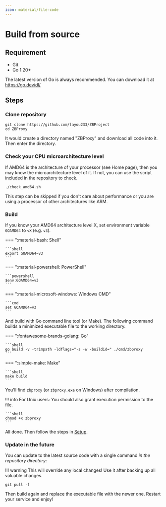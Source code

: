 ```yaml
---
icon: material/file-code
---
```


# Build from source

## Requirement

- Git
- Go 1.20+

The latest version of Go is always recommended. You can download it at https://go.dev/dl/

## Steps

### Clone repository

```shell
git clone https://github.com/layou233/ZBProject
cd ZBProxy
```

It would create a directory named "ZBProxy" and download all code into it. Then enter the directory.

### Check your CPU microarchitecture level

If AMD64 is the architecture of your processor (see Home page), then you may know the microarchitecture level of it.
If not, you can use the script included in the repository to check.
```shell
./check_amd64.sh
```
This step can be skipped if you don't care about performance or you are using a processor of other architectures like ARM.

### Build

If you know your AMD64 architecture level X, set environment variable `GOAMD64` to `vX` (e.g. `v3`).


=== ":material-bash: Shell"

    ```shell
    export GOAMD64=v3
    ```

=== ":material-powershell: PowerShell"

    ```powershell
    $env:GOAMD64=v3
    ```

=== ":material-microsoft-windows: Windows CMD"

    ```cmd
    set GOAMD64=v3
    ```

And build with Go command line tool (or Make). The following command builds a minimized executable file to the working directory.

=== ":fontawesome-brands-golang: Go"

    ```shell
    go build -v -trimpath -ldflags="-s -w -buildid=" ./cmd/zbproxy
    ```

=== ":simple-make: Make"

    ```shell
    make build
    ```

You'll find `zbproxy` (or `zbproxy.exe` on Windows) after compilation.

!!! info
    For Unix users: You should also grant execution permission to the file.

    ```shell
    chmod +x zbproxy
    ```

All done. Then follow the steps in [Setup](../setup).

### Update in the future

You can update to the latest source code with a single command *in the repository directory*:

!!! warning 
    This will override any local changes! Use it after backing up all valuable changes.

```shell
git pull -f
```

Then build again and replace the executable file with the newer one. Restart your service and enjoy!
